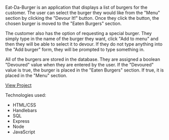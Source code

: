 Eat-Da-Burger is an application that displays a list of burgers for the customer.  The user can select the burger they would like from the "Menu" section by clicking the "Devour It!" button.  Once they click the button, the chosen burger is moved to the "Eaten Burgers" section.  

The customer also has the option of requesting a special burger.  They simply type in the name of the burger they want, click "Add to menu" and then they will be able to select it to devour.  If they do not type anything into the "Add burger" form, they will be prompted to type something in.

All of the burgers are stored in the database.  They are assigned a boolean "Devoured" value when they are entered by the user.  If the "Devoured" value is true, the burger is placed in the "Eaten Burgers" section.  If true, it is placed in the "Menu" section.

[View Project](https://sleepy-ravine-56628.herokuapp.com)

Technologies used:
* HTML/CSS
* Handlebars
* SQL
* Express
* Node
* JavaScript